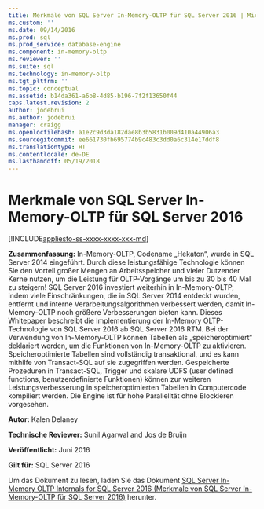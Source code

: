 ```yaml
---
title: Merkmale von SQL Server In-Memory-OLTP für SQL Server 2016 | Microsoft-Dokumentation
ms.custom: ''
ms.date: 09/14/2016
ms.prod: sql
ms.prod_service: database-engine
ms.component: in-memory-oltp
ms.reviewer: ''
ms.suite: sql
ms.technology: in-memory-oltp
ms.tgt_pltfrm: ''
ms.topic: conceptual
ms.assetid: b14da361-a6b8-4d85-b196-7f2f13650f44
caps.latest.revision: 2
author: jodebrui
ms.author: jodebrui
manager: craigg
ms.openlocfilehash: a1e2c9d3da182dae8b3b5831b009d410a44906a3
ms.sourcegitcommit: ee661730fb695774b9c483c3dd0a6c314e17ddf8
ms.translationtype: HT
ms.contentlocale: de-DE
ms.lasthandoff: 05/19/2018
---
```

# <a name="sql-server-in-memory-oltp-internals-for-sql-server-2016"></a>Merkmale von SQL Server In-Memory-OLTP für SQL Server 2016
[!INCLUDE[appliesto-ss-xxxx-xxxx-xxx-md](../../includes/appliesto-ss-xxxx-xxxx-xxx-md.md)]

**Zusammenfassung:** In-Memory-OLTP, Codename „Hekaton“, wurde in SQL Server 2014 eingeführt.
Durch diese leistungsfähige Technologie können Sie den Vorteil großer Mengen an Arbeitsspeicher und vieler Dutzender Kerne nutzen, um die Leistung für OLTP-Vorgänge um bis zu 30 bis 40 Mal zu steigern! SQL Server 2016 investiert weiterhin in In-Memory-OLTP, indem viele Einschränkungen, die in SQL Server 2014 entdeckt wurden, entfernt und interne Verarbeitungsalgorithmen verbessert werden, damit In-Memory-OLTP noch größere Verbesserungen bieten kann. Dieses Whitepaper beschreibt die Implementierung der In-Memory OLTP-Technologie von SQL Server 2016 ab SQL Server 2016 RTM. Bei der Verwendung von In-Memory-OLTP können Tabellen als „speicheroptimiert“ deklariert werden, um die Funktionen von In-Memory-OLTP zu aktivieren. Speicheroptimierte Tabellen sind vollständig transaktional, und es kann mithilfe von Transact-SQL auf sie zugegriffen werden. Gespeicherte Prozeduren in Transact-SQL, Trigger und skalare UDFS (user defined functions, benutzerdefinierte Funktionen) können zur weiteren Leistungsverbesserung in speicheroptimierten Tabellen in Computercode kompiliert werden. Die Engine ist für hohe Parallelität ohne Blockieren vorgesehen.    
  
**Autor:** Kalen Delaney  
  
**Technische Reviewer:** Sunil Agarwal and Jos de Bruijn  
  
**Veröffentlicht:** Juni 2016  
  
**Gilt für:** SQL Server 2016  
  
Um das Dokument zu lesen, laden Sie das Dokument [SQL Server In-Memory OLTP Internals for SQL Server 2016 (Merkmale von SQL Server In-Memory-OLTP für SQL Server 2016)](http://download.microsoft.com/download/8/3/6/8360731A-A27C-4684-BC88-FC7B5849A133/SQL_Server_2016_In_Memory_OLTP_White_Paper.pdf) herunter.   
